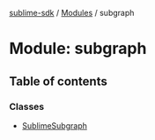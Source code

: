 [sublime-sdk](../README.md) / [Modules](../modules.md) / subgraph

# Module: subgraph

## Table of contents

### Classes

- [SublimeSubgraph](../classes/subgraph.SublimeSubgraph.md)
